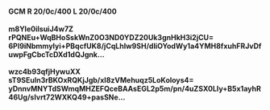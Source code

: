 #### GCM R 20/0c/400 L 20/0c/400
**m8Yle0ilsuiJ4w7Z**<br/>**rPQNEu+WqBHoSskWnZ0O3ND0YDZ20Uk3gnHkH3i2jCU=**<br/>**6Pl9iNbmmylyi+PBqcfUK8/jCqLhlw9SH/dIiOYodWy1a4YMH8fxuhFRJvDfuwpFgCbcTcDXd1dQJgnk...**<br/><br/>
**wzc4b93qfjHywuXX**<br/>**sT9SEuln3rBKOxRQKjJgb/xl8zVMehuqz5LoKoloys4=**<br/>**yDnnvMNYTdSWmqMHZEFQceBAAsEGL2p5m/pn/4uZSX0LIy+B5x1ayhR46Ug/sIvrt72WXKQ49+pasSNe...**